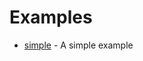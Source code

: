 # Examples

- [simple](https://github.com/react-library-starter-author/react-library-starter/tree/master/examples/simple) - A simple example
